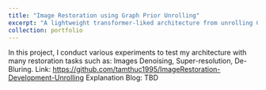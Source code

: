 ```yaml
---
title: "Image Restoration using Graph Prior Unrolling"
excerpt: "A lightweight transformer-liked architecture from unrolling Graph Priors"
collection: portfolio
---
```


In this project, I conduct various experiments to test my architecture with many restoration tasks such as: Images Denoising, Super-resolution, De-Bluring.
Link: https://github.com/tamthuc1995/ImageRestoration-Development-Unrolling
Explanation Blog: TBD